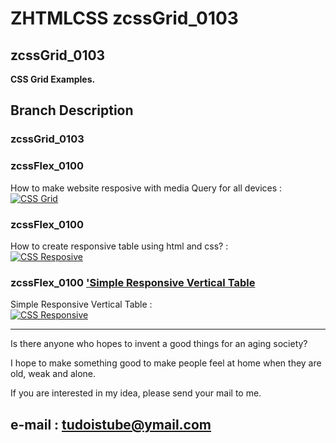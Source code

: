 # ZHTMLCSS zcssGrid_0103  
## zcssGrid_0103  

__CSS Grid Examples.__  

## Branch Description  

### zcssGrid_0103  


### zcssFlex_0100  
How to make website resposive with media Query for all devices :
[![CSS Grid](http://img.youtube.com/vi/1DgbpVboXTo/0.jpg)](https://youtu.be/1DgbpVboXTo "CSS Grid")  

### zcssFlex_0100  
How to create responsive table using html and css? :  
[![CSS Resposive](http://img.youtube.com/vi/Hv4OtY303Bw/0.jpg)](https://youtu.be/Hv4OtY303Bw "CSS Resposive")  


### zcssFlex_0100 ['Simple Responsive Vertical Table](http://kautube.com/responsiveverticaltable-462017/ "Simple Responsive Vertical Table" )  
Simple Responsive Vertical Table :  
[![CSS Responsive](http://img.youtube.com/vi/8Li4qgitg0M/0.jpg)](https://youtu.be/8Li4qgitg0M "CSS Responsive")  



---
Is there anyone who hopes to invent a good things for an aging society?

I hope to make something good to make people feel at home when they are old, weak and alone.

If you are interested in my idea, please send your mail to me.  

e-mail : tudoistube@ymail.com
---
